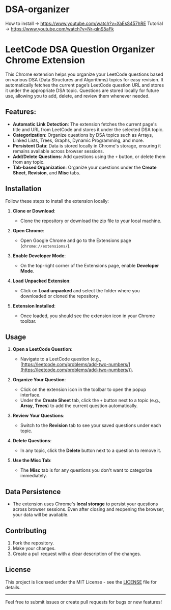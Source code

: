 # DSA-organizer
How to install -> https://www.youtube.com/watch?v=XaEsS457hRE
Tutorial -> https://www.youtube.com/watch?v=Nr-qInS5aFk
# LeetCode DSA Question Organizer Chrome Extension

This Chrome extension helps you organize your LeetCode questions based on various DSA (Data Structures and Algorithms) topics for easy revision. It automatically fetches the current page’s LeetCode question URL and stores it under the appropriate DSA topic. Questions are stored locally for future use, allowing you to add, delete, and review them whenever needed.

## Features:
- **Automatic Link Detection**: The extension fetches the current page's title and URL from LeetCode and stores it under the selected DSA topic.
- **Categorization**: Organize questions by DSA topics such as Arrays, Linked Lists, Trees, Graphs, Dynamic Programming, and more.
- **Persistent Data**: Data is stored locally in Chrome's storage, ensuring it remains available across browser sessions.
- **Add/Delete Questions**: Add questions using the `+` button, or delete them from any topic.
- **Tab-based Organization**: Organize your questions under the **Create Sheet**, **Revision**, and **Misc** tabs.

## Installation

Follow these steps to install the extension locally:

1. **Clone or Download**:
   - Clone the repository or download the zip file to your local machine.

2. **Open Chrome**:
   - Open Google Chrome and go to the Extensions page (`chrome://extensions/`).

3. **Enable Developer Mode**:
   - On the top-right corner of the Extensions page, enable **Developer Mode**.

4. **Load Unpacked Extension**:
   - Click on **Load unpacked** and select the folder where you downloaded or cloned the repository.

5. **Extension Installed**:
   - Once loaded, you should see the extension icon in your Chrome toolbar.

## Usage

1. **Open a LeetCode Question**:
   - Navigate to a LeetCode question (e.g., [https://leetcode.com/problems/add-two-numbers/](https://leetcode.com/problems/add-two-numbers/)).

2. **Organize Your Question**:
   - Click on the extension icon in the toolbar to open the popup interface.
   - Under the **Create Sheet** tab, click the `+` button next to a topic (e.g., **Array**, **Trees**) to add the current question automatically.
   
3. **Review Your Questions**:
   - Switch to the **Revision** tab to see your saved questions under each topic.
   
4. **Delete Questions**:
   - In any topic, click the **Delete** button next to a question to remove it.

5. **Use the Misc Tab**:
   - The **Misc** tab is for any questions you don't want to categorize immediately.

## Data Persistence

- The extension uses Chrome's **local storage** to persist your questions across browser sessions. Even after closing and reopening the browser, your data will be available.

## Contributing

1. Fork the repository.
2. Make your changes.
3. Create a pull request with a clear description of the changes.

## License

This project is licensed under the MIT License - see the [LICENSE](./LICENSE) file for details.

---

Feel free to submit issues or create pull requests for bugs or new features!
